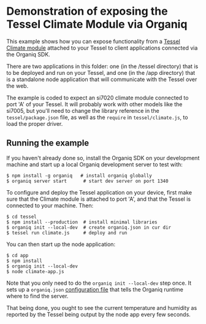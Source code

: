 # Demonstration of exposing the Tessel Climate Module via Organiq

This example shows how you can expose functionality from a [Tessel Climate
module](https://tessel.io/docs/climate) attached to your Tessel to client
applications connected via the Organiq SDK.

There are two applications in this folder: one (in the /tessel directory) that
is to be deployed and run on your Tessel, and one (in the /app directory) that
is a standalone node application that will communicate with the Tessel over
the web.

The example is coded to expect an si7020 climate module connected to port 'A'
of your Tessel. It will probably work with other models like the si7005, but
you'll need to change the library reference in the `tessel/package.json` file,
as well as the `require` in `tessel/climate.js`, to load the proper driver.

## Running the example

If you haven't already done so, install the Organiq SDK on your development
machine and start up a local Organiq development server to test with:

    $ npm install -g organiq   # install organiq globally
    $ organiq server start      # start dev server on port 1340

To configure and deploy the Tessel application on your device, first make sure
that the Climate module is attached to port 'A', and that the Tessel is
connected to your machine. Then:

    $ cd tessel
    $ npm install --production  # install minimal libraries
    $ organiq init --local-dev  # create organiq.json in cur dir
    $ tessel run climate.js     # deploy and run

You can then start up the node application:

    $ cd app
    $ npm install
    $ organiq init --local-dev
    $ node climate-app.js

Note that you only need to do the `organiq init --local-dev` step once. It
sets up a `organiq.json` [configuration file](http://organiq-tessel.readthedocs.org/en/latest/configuration/)
that tells the Organiq runtime where to find the server.

That being done, you ought to see the current temperature and humidity as
reported by the Tessel being output by the node app every few seconds.

